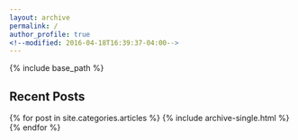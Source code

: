 ```yaml
---
layout: archive
permalink: /
author_profile: true
<!--modified: 2016-04-18T16:39:37-04:00-->
---
```


{% include base_path %}

<div class="grid__wrapper">
  <h2>Recent Posts</h2>
  {% for post in site.categories.articles %} <!--limit: 5 %}-->
    {% include archive-single.html %}
  {% endfor %}
</div>
